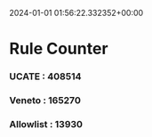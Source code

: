 2024-01-01 01:56:22.332352+00:00
# Rule Counter 
 ### UCATE : 408514

 ### Veneto : 165270

 ### Allowlist : 13930